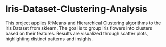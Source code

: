# Iris-Dataset-Clustering-Analysis
This project applies K-Means and Hierarchical Clustering algorithms to the Iris Dataset from sklearn. The goal is to group iris flowers into clusters based on their features. Results are visualized through scatter plots, highlighting distinct patterns and insights.
